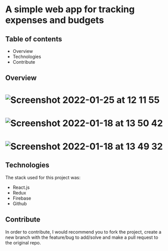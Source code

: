 # A simple web app for tracking expenses and budgets

## Table of contents
- Overview
- Technologies
- Contribute

## Overview
# ![Screenshot 2022-01-25 at 12 11 55](https://user-images.githubusercontent.com/57729597/150966571-fe05fe48-f489-4c0c-8c5e-51e284947a8a.png)
# ![Screenshot 2022-01-18 at 13 50 42](https://user-images.githubusercontent.com/57729597/149940581-9e265a68-6d4a-4a27-aa3a-329ab5bb954a.png)
# ![Screenshot 2022-01-18 at 13 49 32](https://user-images.githubusercontent.com/57729597/149940466-65c10c8a-ee72-4721-87e7-04abb513a00e.png)

## Technologies
The stack used for this project was:
- React.js
- Redux
- Firebase
- Github

## Contribute
In order to contribute, I would recommend you to fork the project, create a new branch with the feature/bug to add/solve and make a pull request to the original repo.
